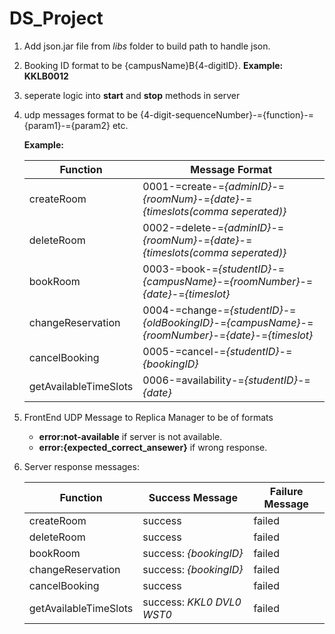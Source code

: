 # DS_Project
1. Add json.jar file from _libs_ folder to build path to handle json.

2. Booking ID format to be {campusName}B{4-digitID}. **Example: KKLB0012**

3. seperate logic into **start** and **stop** methods in server

4. udp messages format to be {4-digit-sequenceNumber}-={function}-={param1}-={param2} etc.  

   **Example:**  

   | Function | Message Format |
   | -------- | -------------- |
   | createRoom | 0001-=create-=_{adminID}_-=_{roomNum}_-=_{date}_-=_{timeslots(comma seperated)}_ |
   | deleteRoom | 0002-=delete-=_{adminID}_-=_{roomNum}_-=_{date}_-=_{timeslots(comma seperated)}_ |
   | bookRoom | 0003-=book-=_{studentID}_-=_{campusName}_-=_{roomNumber}_-=_{date}_-=_{timeslot}_ |
   | changeReservation | 0004-=change-=_{studentID}_-=_{oldBookingID}_-=_{campusName}_-=_{roomNumber}_-=_{date}_-=_{timeslot}_ |
   | cancelBooking | 0005-=cancel-=_{studentID}_-=_{bookingID}_ |
   | getAvailableTimeSlots | 0006-=availability-=_{studentID}_-=_{date}_ |

5. FrontEnd UDP Message to Replica Manager to be of formats  
   - **error:not-available** if server is not available.
   - **error:{expected_correct_ansewer}** if wrong response.
  
6. Server response messages:
   
   | Function | Success Message | Failure Message |
   | -------- | --------------- | --------------- |
   | createRoom | success | failed |
   | deleteRoom | success | failed |
   | bookRoom | success: _{bookingID}_ | failed |
   | changeReservation | success: _{bookingID}_ | failed |
   | cancelBooking | success | failed |
   | getAvailableTimeSlots | success: _KKL0 DVL0 WST0_ | failed |
